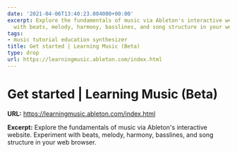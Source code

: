 ```yaml
---
date: '2021-04-06T13:40:23.004000+00:00'
excerpt: Explore the fundamentals of music via Ableton's interactive website. Experiment
  with beats, melody, harmony, basslines, and song structure in your web browser.
tags:
- music tutorial education synthesizer
title: Get started | Learning Music (Beta)
type: drop
url: https://learningmusic.ableton.com/index.html
---
```


# Get started | Learning Music (Beta)

**URL:** https://learningmusic.ableton.com/index.html

**Excerpt:** Explore the fundamentals of music via Ableton's interactive website. Experiment with beats, melody, harmony, basslines, and song structure in your web browser.
